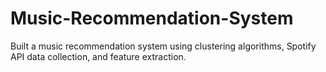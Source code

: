 # Music-Recommendation-System
Built a music recommendation system using clustering algorithms, Spotify API data collection, and feature extraction.
